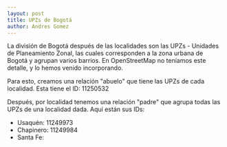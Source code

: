 ```yaml
---
layout: post
title: UPZs de Bogotá
author: Andres Gomez
---
```


La división de Bogotá después de las localidades son las UPZs - Unidades de Planeamiento Zonal, las cuales corresponden a la zona urbana de Bogotá y agrupan varios barrios.
En OpenStreetMap no teníamos este detalle, y lo hemos venido incorporando.

Para esto, creamos una relación "abuelo" que tiene las UPZs de cada localidad. Esta tiene el ID: 11250532

Después, por localidad tenemos una relación "padre" que agrupa todas las UPZs de una localidad dada. Aquí están sus IDs:

* Usaquén: 11249973
* Chapinero: 11249984
* Santa Fe:

